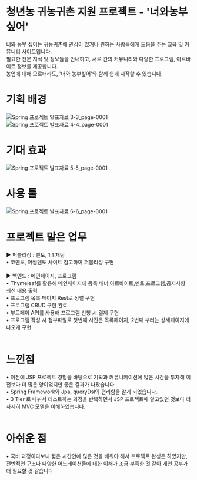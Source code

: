 # 청년농 귀농귀촌 지원 프로젝트 - '너와농부싶어'
너와 농부 싶어는 귀농귀촌에 관심이 있거나 원하는 사람들에게 도움을 주는 교육 및 커뮤니티 사이트입니다.<br>
필요한 전문 지식 및 정보들을 안내하고, 서로 간의 커뮤니티와 다양한 프로그램, 아르바이트 정보를 제공합니다.<br>
농업에 대해 모르더라도, '너와 농부싶어'와 함께 쉽게 시작할 수 있습니다.<br>

# 기획 배경
![Spring 프로젝트 발표자료 3-3_page-0001](https://user-images.githubusercontent.com/109846226/213102807-64057f3f-aca8-49e6-ba25-15e8a5efab25.jpg)
![Spring 프로젝트 발표자료 4-4_page-0001](https://user-images.githubusercontent.com/109846226/213102826-3722ac1b-1e7d-4905-82c8-ce1f40b84d45.jpg)



# 기대 효과
![Spring 프로젝트 발표자료 5-5_page-0001](https://user-images.githubusercontent.com/109846226/213103923-cf5e7548-03d4-44ff-91d1-05ec62b43cc1.jpg)


# 사용 툴
![Spring 프로젝트 발표자료 6-6_page-0001](https://user-images.githubusercontent.com/109846226/213103937-3e1ba482-9228-48af-ad84-ab71ae1fa2b1.jpg)



# 프로젝트 맡은 업무
▶︎ 퍼블리싱 : 멘토, 1:1 채팅<br>
• 코멘토, 어썸멘토 사이트 참고하여 퍼블리싱 구현<br>
<br>
▶︎ 백엔드 : 메인페이지, 프로그램<br>
• Thymeleaf를 활용해 메인페이지에 등록 배너,아르바이트,멘토,프로그램,공지사항 최신 내용 출력<br>
• 프로그램 목록 페이지 Rest로 정렬 구현<br>
• 프로그램 CRUD 구현 완료<br>
• 부트페이 API를 사용해 프로그램 신청 시 결제 구현<br>
• 프로그램 작성 시 첨부파일로 첫번째 사진은 목록페이지, 2번째 부터는 상세페이지에 나오게 구현<br>
<br>
# 느낀점
• 이전에 JSP 프로젝트 경험을 바탕으로 기획과 커뮤니케이션에 많은 시간을 투자해 이전보다 더 많은 양이었지만 좋은 결과가 나왔습니다.<br>
• Spring Framework와 Jpa, queryDsl의 편리함을 알게 되었습니다.<br>
• 3 Tier 로 나눠서 테스트하는 과정을 반복하면서 JSP 프로젝트때 알고있던 것보다 더 자세히 MVC 모델을 이해하였습니다.<br>
<br>
# 아쉬운 점
• 국비 과정이다보니 짧은 시간안에 많은 것을 배워야 해서 프로젝트 완성은 하였지만, 전반적인 구조나 다양한 어노테이션들에 대한 이해가 조금 부족한 것 같아 개인 공부가 더 필요할 것 같습니다<br>
